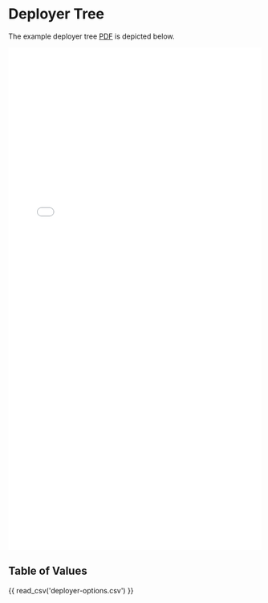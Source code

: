 # Deployer Tree

The example deployer tree [PDF](../pdf/ssvc_2_deployer_SeEUMss.pdf) is depicted below.


<embed src="../../pdf/ssvc_2_deployer_SeEUMss.pdf" alt="Suggested deployer tree"
 type="application/pdf"
 style="width: 100%;"
 height = "1000"/>

## Table of Values

<!-- relative to /data/csvs/ -->
{{ read_csv('deployer-options.csv') }}